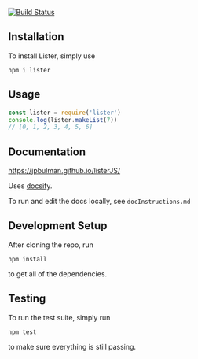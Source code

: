 [![Build Status](https://travis-ci.com/jpbulman/listerJS.svg?token=HvzeUFf9iuSD6ifqQNLz&branch=master)](https://travis-ci.com/jpbulman/lister)

## Installation
To install Lister, simply use

```
npm i lister
```

## Usage
```js
const lister = require('lister')
console.log(lister.makeList(7))
// [0, 1, 2, 3, 4, 5, 6]
```

## Documentation
https://jpbulman.github.io/listerJS/

Uses [docsify](https://github.com/docsifyjs/docsify).

To run and edit the docs locally, see ```docInstructions.md```

## Development Setup
After cloning the repo, run

```npm install```

to get all of the dependencies. 

## Testing
To run the test suite, simply run 

```npm test```

to make sure everything is still passing.
